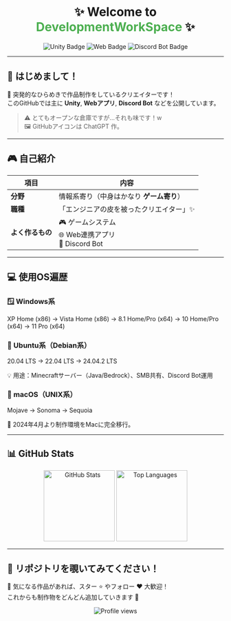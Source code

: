 <h1 align="center">✨ Welcome to <span style="color:#4CAF50">DevelopmentWorkSpace</span> ✨</h1>

<p align="center">
  <img src="https://img.shields.io/badge/Unity-100000?style=for-the-badge&logo=unity&logoColor=white" alt="Unity Badge">
  <img src="https://img.shields.io/badge/Web-4285F4?style=for-the-badge&logo=Google-chrome&logoColor=white" alt="Web Badge">
  <img src="https://img.shields.io/badge/Discord%20Bot-5865F2?style=for-the-badge&logo=discord&logoColor=white" alt="Discord Bot Badge">
</p>

---

## 👋 はじめまして！
🎨 突発的なひらめきで作品制作をしているクリエイターです！  
このGitHubでは主に **Unity**, **Webアプリ**, **Discord Bot** などを公開しています。

> ⚠️ とてもオープンな倉庫ですが…それも味です！w  
> 🖼️ GitHubアイコンは ChatGPT 作。

---

## 🎮 自己紹介

| 項目 | 内容 |
|------|------|
| **分野** | 情報系寄り（中身はかなり **ゲーム寄り**） |
| **職種** | 「エンジニアの皮を被ったクリエイター」✨ |
| **よく作るもの** | 🎮 ゲームシステム<br>🌐 Web連携アプリ<br>🤖 Discord Bot |

---

## 💻 使用OS遍歴

### 🪟 Windows系
XP Home (x86) → Vista Home (x86) → 8.1 Home/Pro (x64)
→ 10 Home/Pro (x64) → 11 Pro (x64)

### 🐧 Ubuntu系（Debian系）

20.04 LTS → 22.04 LTS → 24.04.2 LTS

💡 用途：Minecraftサーバー（Java/Bedrock）、SMB共有、Discord Bot運用

### 🍎 macOS（UNIX系）
Mojave → Sonoma → Sequoia

📅 2024年4月より制作環境をMacに完全移行。

---

## 📊 GitHub Stats

<p align="center">
  <img src="https://github-readme-stats.vercel.app/api?username=DeveloperUchida&show_icons=true&theme=tokyonight&hide_border=true" height="165" alt="GitHub Stats"/>
  <img src="https://github-readme-stats.vercel.app/api/top-langs/?username=DeveloperUchida&layout=compact&theme=tokyonight&hide_border=true" height="165" alt="Top Languages"/>
</p>

---

## 🚀 リポジトリを覗いてみてください！

💬 気になる作品があれば、スター ⭐ やフォロー ❤️ 大歓迎！  
これからも制作物をどんどん追加していきます 💪

<p align="center">
  <img src="https://komarev.com/ghpvc/?username=YOUR_GITHUB_USERNAME&label=Profile%20Views&color=0e75b6&style=flat" alt="Profile views">
</p>
